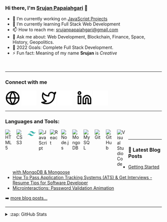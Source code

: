 ### Hi there, I'm [Srujan Papaiahgari](https://srujanpapaiahgari.com) 👋

- 🔭 I’m currently working on [JavaScript Projects](https://srujanpapaiahgari.com/projects)
- 🌱 I’m currently learning Full Stack Web Development
- 📫 How to reach me: srujanpapaiahgari@gmail.com
- 💬 Ask me about: Web Development, Blockchain, Finance, Space, History, Geopolitics.
- 🥅 2022 Goals: Complete Full Stack Development.
- ⚡ Fun fact: Meaning of my name **Srujan** is *Creative*
<!--
**srujanpapaiah/srujanpapaiah** is a ✨ _special_ ✨ repository because its `README.md` (this file) appears on your GitHub profile.

Here are some ideas to get you started:

- 🔭 I’m currently working on ...
- 🌱 I’m currently learning ...
- 👯 I’m looking to collaborate on ...
- 🤔 I’m looking for help with ...
- 💬 Ask me about ...
- 📫 How to reach me: ...
- 😄 Pronouns: ...
- ⚡ Fun fact: ...
-->

<br />

---

### Connect with me

[![website](https://github.com/codeSTACKr/codeSTACKr/blob/master/img/globe-light.svg)](https://srujanpapaiahgari.com)
[![website](https://github.com/codeSTACKr/codeSTACKr/blob/master/img/globe-dark.svg)](https://srujanpapaiahgari.com)
&nbsp;&nbsp;
[![twitter](https://github.com/codeSTACKr/codeSTACKr/blob/master/img/twitter-light.svg)](https://twitter.com/srujanpapaiah)
[![twitter](https://github.com/codeSTACKr/codeSTACKr/blob/master/img/twitter-dark.svg)](https://twitter.com/srujanpapaiah)
&nbsp;&nbsp;
[![Linkedin](https://github.com/codeSTACKr/codeSTACKr/blob/master/img/linkedin-light.svg)](https://linkedin.com/in/srujanpapaiahgari)
[![Linkedin](https://github.com/codeSTACKr/codeSTACKr/blob/master/img/linkedin-dark.svg)](https://linkedin.com/in/srujanpapaiahgari)
&nbsp;&nbsp;


---

### Languages and Tools:

[<img align="left" alt="HTML5" width="26px" src="https://cdn.jsdelivr.net/gh/devicons/devicon/icons/html5/html5-original.svg" style="padding-right:10px;" />](https://srujanpapaiahgari.com/skills)
[<img align="left" alt="CSS3" width="26px" src="https://cdn.jsdelivr.net/gh/devicons/devicon/icons/css3/css3-original.svg" style="padding-right:10px;" />](https://srujanpapaiahgari.com/skills)
[<img align="left" alt="Tailwindcss" width="26px" src="https://github.com/devicons/devicon/blob/v2.15.1/icons/tailwindcss/tailwindcss-plain.svg" style="padding-right:10px;" />](https://srujanpapaiahgari.com/skills)
[<img align="left" alt="JavaScript" width="26px" src="https://cdn.jsdelivr.net/gh/devicons/devicon/icons/javascript/javascript-original.svg" style="padding-right:10px;" />](https://srujanpapaiahgari.com/skills)
[<img align="left" alt="React" width="26px" src="https://cdn.jsdelivr.net/gh/devicons/devicon/icons/react/react-original.svg" style="padding-right:10px;" />](https://srujanpapaiahgari.com/skills)
[<img align="left" alt="Node.js" width="26px" src="https://cdn.jsdelivr.net/gh/devicons/devicon/icons/nodejs/nodejs-original.svg" style="padding-right:10px;" />](https://srujanpapaiahgari.com/skills)
[<img align="left" alt="MongoDB" width="26px" src="https://cdn.jsdelivr.net/gh/devicons/devicon/icons/mongodb/mongodb-original.svg" style="padding-right:10px;" />](https://srujanpapaiahgari.com/skills)
[<img align="left" alt="MySQL" width="26px" src="https://cdn.jsdelivr.net/gh/devicons/devicon/icons/mysql/mysql-original.svg" style="padding-right:10px;" />](https://srujanpapaiahgari.com/skills)
[<img align="left" alt="Git" width="26px" src="https://cdn.jsdelivr.net/gh/devicons/devicon/icons/git/git-original.svg" style="padding-right:10px;" />](https://srujanpapaiahgari.com/skills)
[<img align="left" alt="GitHub" width="26px" src="https://user-images.githubusercontent.com/3369400/139447912-e0f43f33-6d9f-45f8-be46-2df5bbc91289.png" style="padding-right:10px;" />](https://srujanpapaiahgari.com/skills)
[<img align="left" alt="Visual Studio Code" width="26px" src="https://cdn.jsdelivr.net/gh/devicons/devicon/icons/vscode/vscode-original.svg" style="padding-right:10px;" />](https://srujanpapaiahgari.com/skills)
&nbsp;&nbsp;


---

### 📕 Latest Blog Posts

<!-- BLOG-POST-LIST:START -->
- [Getting Started with MongoDB &amp; Mongoose](https://dev.to/codestackr/getting-started-with-mongodb-mongoose-2h6a)
- [How To Pass Application Tracking Systems &lpar;ATS&rpar; &amp; Get Interviews - Resume Tips for Software Developer](https://dev.to/codestackr/how-to-pass-application-tracking-systems-ats-get-interviews-resume-tips-for-software-developer-4bmo)
- [Microinteractions: Password Validation Animation](https://dev.to/codestackr/microinteractions-password-validation-animation-5629)

<!-- BLOG-POST-LIST:END -->

➡️ [more blog posts...](https://srujanpapaiahgari.com/blog)

---

<details>
  <summary>:zap: GitHub Stats</summary>

  <img align="left" alt="Srujan's GitHub Stats" src="https://github-readme-stats.vercel.app/api?username=srujanpapaiah&show_icons=true&hide_border=false&title_color=ff652f&icon_color=FFE400&bg_color=09131B&text_color=ffffff&border_color=0c1a25" />

</details>
